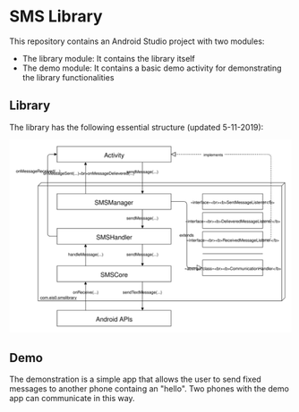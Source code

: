 # SMS Library
This repository contains an Android Studio project with two modules:
* The library module: It contains the library itself
* The demo module: It contains a basic demo activity for demonstrating the library functionalities
## Library
The library has the following essential structure (updated 5-11-2019):

![functional-diagram](./images/functional-diagram.svg)

## Demo
The demonstration is a simple app that allows the user to send fixed messages to another phone containg an "hello".
Two phones with the demo app can communicate in this way.
